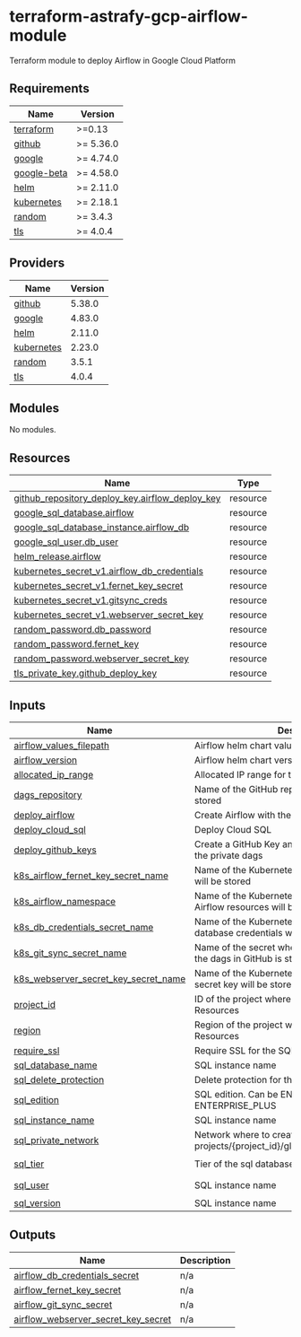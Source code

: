 # terraform-astrafy-gcp-airflow-module
Terraform module to deploy Airflow in Google Cloud Platform

<!-- BEGIN_TF_DOCS -->
## Requirements

| Name | Version |
|------|---------|
| <a name="requirement_terraform"></a> [terraform](#requirement\_terraform) | >=0.13 |
| <a name="requirement_github"></a> [github](#requirement\_github) | >= 5.36.0 |
| <a name="requirement_google"></a> [google](#requirement\_google) | >= 4.74.0 |
| <a name="requirement_google-beta"></a> [google-beta](#requirement\_google-beta) | >= 4.58.0 |
| <a name="requirement_helm"></a> [helm](#requirement\_helm) | >= 2.11.0 |
| <a name="requirement_kubernetes"></a> [kubernetes](#requirement\_kubernetes) | >= 2.18.1 |
| <a name="requirement_random"></a> [random](#requirement\_random) | >= 3.4.3 |
| <a name="requirement_tls"></a> [tls](#requirement\_tls) | >= 4.0.4 |

## Providers

| Name | Version |
|------|---------|
| <a name="provider_github"></a> [github](#provider\_github) | 5.38.0 |
| <a name="provider_google"></a> [google](#provider\_google) | 4.83.0 |
| <a name="provider_helm"></a> [helm](#provider\_helm) | 2.11.0 |
| <a name="provider_kubernetes"></a> [kubernetes](#provider\_kubernetes) | 2.23.0 |
| <a name="provider_random"></a> [random](#provider\_random) | 3.5.1 |
| <a name="provider_tls"></a> [tls](#provider\_tls) | 4.0.4 |

## Modules

No modules.

## Resources

| Name | Type |
|------|------|
| [github_repository_deploy_key.airflow_deploy_key](https://registry.terraform.io/providers/integrations/github/latest/docs/resources/repository_deploy_key) | resource |
| [google_sql_database.airflow](https://registry.terraform.io/providers/hashicorp/google/latest/docs/resources/sql_database) | resource |
| [google_sql_database_instance.airflow_db](https://registry.terraform.io/providers/hashicorp/google/latest/docs/resources/sql_database_instance) | resource |
| [google_sql_user.db_user](https://registry.terraform.io/providers/hashicorp/google/latest/docs/resources/sql_user) | resource |
| [helm_release.airflow](https://registry.terraform.io/providers/hashicorp/helm/latest/docs/resources/release) | resource |
| [kubernetes_secret_v1.airflow_db_credentials](https://registry.terraform.io/providers/hashicorp/kubernetes/latest/docs/resources/secret_v1) | resource |
| [kubernetes_secret_v1.fernet_key_secret](https://registry.terraform.io/providers/hashicorp/kubernetes/latest/docs/resources/secret_v1) | resource |
| [kubernetes_secret_v1.gitsync_creds](https://registry.terraform.io/providers/hashicorp/kubernetes/latest/docs/resources/secret_v1) | resource |
| [kubernetes_secret_v1.webserver_secret_key](https://registry.terraform.io/providers/hashicorp/kubernetes/latest/docs/resources/secret_v1) | resource |
| [random_password.db_password](https://registry.terraform.io/providers/hashicorp/random/latest/docs/resources/password) | resource |
| [random_password.fernet_key](https://registry.terraform.io/providers/hashicorp/random/latest/docs/resources/password) | resource |
| [random_password.webserver_secret_key](https://registry.terraform.io/providers/hashicorp/random/latest/docs/resources/password) | resource |
| [tls_private_key.github_deploy_key](https://registry.terraform.io/providers/hashicorp/tls/latest/docs/resources/private_key) | resource |

## Inputs

| Name | Description | Type | Default | Required |
|------|-------------|------|---------|:--------:|
| <a name="input_airflow_values_filepath"></a> [airflow\_values\_filepath](#input\_airflow\_values\_filepath) | Airflow helm chart values file path | `string` | `null` | no |
| <a name="input_airflow_version"></a> [airflow\_version](#input\_airflow\_version) | Airflow helm chart version | `string` | `"1.10.0"` | no |
| <a name="input_allocated_ip_range"></a> [allocated\_ip\_range](#input\_allocated\_ip\_range) | Allocated IP range for the SQL instance | `string` | `null` | no |
| <a name="input_dags_repository"></a> [dags\_repository](#input\_dags\_repository) | Name of the GitHub repository where the DAGs are stored | `string` | n/a | yes |
| <a name="input_deploy_airflow"></a> [deploy\_airflow](#input\_deploy\_airflow) | Create Airflow with the helm chart | `bool` | `false` | no |
| <a name="input_deploy_cloud_sql"></a> [deploy\_cloud\_sql](#input\_deploy\_cloud\_sql) | Deploy Cloud SQL | `bool` | `true` | no |
| <a name="input_deploy_github_keys"></a> [deploy\_github\_keys](#input\_deploy\_github\_keys) | Create a GitHub Key and a secret in k8s to access the private dags | `bool` | `true` | no |
| <a name="input_k8s_airflow_fernet_key_secret_name"></a> [k8s\_airflow\_fernet\_key\_secret\_name](#input\_k8s\_airflow\_fernet\_key\_secret\_name) | Name of the Kubernetes secret where fernet key will be stored | `string` | `"fernet-key"` | no |
| <a name="input_k8s_airflow_namespace"></a> [k8s\_airflow\_namespace](#input\_k8s\_airflow\_namespace) | Name of the Kubernetes namespace where the Airflow resources will be deployed | `string` | n/a | yes |
| <a name="input_k8s_db_credentials_secret_name"></a> [k8s\_db\_credentials\_secret\_name](#input\_k8s\_db\_credentials\_secret\_name) | Name of the Kubernetes secret where the database credentials will be stored | `string` | `"airflow-db-credentials"` | no |
| <a name="input_k8s_git_sync_secret_name"></a> [k8s\_git\_sync\_secret\_name](#input\_k8s\_git\_sync\_secret\_name) | Name of the secret where the token to syncronize the dags in GitHub is stored | `string` | `"gitsync-creds"` | no |
| <a name="input_k8s_webserver_secret_key_secret_name"></a> [k8s\_webserver\_secret\_key\_secret\_name](#input\_k8s\_webserver\_secret\_key\_secret\_name) | Name of the Kubernetes secret where webserver secret key will be stored | `string` | `"webserver-secret-key"` | no |
| <a name="input_project_id"></a> [project\_id](#input\_project\_id) | ID of the project where to create the Airflow Resources | `string` | n/a | yes |
| <a name="input_region"></a> [region](#input\_region) | Region of the project where to create the Airflow Resources | `string` | n/a | yes |
| <a name="input_require_ssl"></a> [require\_ssl](#input\_require\_ssl) | Require SSL for the SQL instance | `bool` | `false` | no |
| <a name="input_sql_database_name"></a> [sql\_database\_name](#input\_sql\_database\_name) | SQL instance name | `string` | `"airflow"` | no |
| <a name="input_sql_delete_protection"></a> [sql\_delete\_protection](#input\_sql\_delete\_protection) | Delete protection for the SQL instance | `bool` | `true` | no |
| <a name="input_sql_edition"></a> [sql\_edition](#input\_sql\_edition) | SQL edition. Can be ENTERPRISE or ENTERPRISE\_PLUS | `string` | `"ENTERPRISE"` | no |
| <a name="input_sql_instance_name"></a> [sql\_instance\_name](#input\_sql\_instance\_name) | SQL instance name | `string` | `"airflow-db"` | no |
| <a name="input_sql_private_network"></a> [sql\_private\_network](#input\_sql\_private\_network) | Network where to create the SQL instance. Format projects/{project\_id}/global/networks/{network\_id}. | `string` | `null` | no |
| <a name="input_sql_tier"></a> [sql\_tier](#input\_sql\_tier) | Tier of the sql database | `string` | `"db-custom-1-3840"` | no |
| <a name="input_sql_user"></a> [sql\_user](#input\_sql\_user) | SQL instance name | `string` | `"airflow-root"` | no |
| <a name="input_sql_version"></a> [sql\_version](#input\_sql\_version) | SQL instance name | `string` | `"POSTGRES_15"` | no |

## Outputs

| Name | Description |
|------|-------------|
| <a name="output_airflow_db_credentials_secret"></a> [airflow\_db\_credentials\_secret](#output\_airflow\_db\_credentials\_secret) | n/a |
| <a name="output_airflow_fernet_key_secret"></a> [airflow\_fernet\_key\_secret](#output\_airflow\_fernet\_key\_secret) | n/a |
| <a name="output_airflow_git_sync_secret"></a> [airflow\_git\_sync\_secret](#output\_airflow\_git\_sync\_secret) | n/a |
| <a name="output_airflow_webserver_secret_key_secret"></a> [airflow\_webserver\_secret\_key\_secret](#output\_airflow\_webserver\_secret\_key\_secret) | n/a |
<!-- END_TF_DOCS -->

